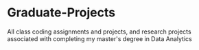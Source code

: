 # Graduate-Projects
All class coding assignments and projects, and research projects associated with completing my master's degree in Data Analytics
